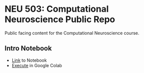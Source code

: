 # NEU 503: Computational Neuroscience Public Repo
Public facing content for the Computational Neuroscience course.

## Intro Notebook
* [Link](./Intro.ipynb) to Notebook
* [Execute](https://colab.research.google.com/github/dnkennedy/ComputationalNeuroscience_Public/blob/main/Intro.ipynb) in Google Colab

